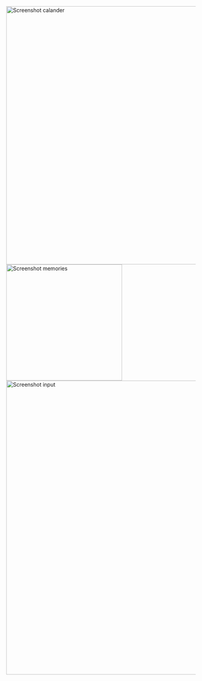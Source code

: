 <img width="685" alt="Screenshot calander" src="https://github.com/user-attachments/assets/e8cbadad-5c1d-4111-8fed-3b64f3380679">
<img width="308" alt="Screenshot memories " src="https://github.com/user-attachments/assets/a7dd061d-afed-4149-8870-d2b33962eefc">
<img width="780" alt="Screenshot input" src="https://github.com/user-attachments/assets/7060fad9-4448-4be6-b935-4bc62453c861">
